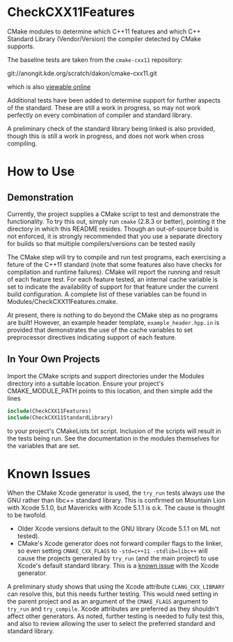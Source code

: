 CheckCXX11Features
=================
CMake modules to determine which C++11 features and which C++ Standard
Library (Vendor/Version) the compiler detected by CMake supports.

The baseline tests are taken from the `cmake-cxx11` repository:

git://anongit.kde.org/scratch/dakon/cmake-cxx11.git

which is also [viewable online](http://quickgit.kde.org/?p=scratch%2Fdakon%2Fcmake-cxx11.git)

Additional tests have been added to determine support for further aspects
of the standard. These are still a work in progress, so may not work
perfectly on every combination of compiler and standard library.

A preliminary check of the standard library being linked is also provided,
though this is still a work in progress, and does not work when
cross compiling.

How to Use
==========
Demonstration
-------------
Currently, the project supplies a CMake script to test and demonstrate
the functionality. To try this out, simply run `cmake` (2.8.3 or better), pointing it the directory in which this README resides.
Though an out-of-source build is not enforced, it is strongly recommended
that you use a separate directory for builds so that multiple
compilers/versions can be tested easily

The CMake step will try to compile and run test programs, each exercising
a feture of the C++11 standard (note that some features also have checks
for compilation and runtime failures). CMake will report the running and
result of each feature test. For each feature tested, an internal
cache variable is set to indicate the availability of support for that
feature under the current build configuration. A complete list of these
variables can be found in Modules/CheckCXX11Features.cmake.

At present, there is nothing to do beyond the CMake step as no programs
are built! However, an example header template, `example_header.hpp.in` is
provided that demonstrates the use of the cache variables to set
preprocessor directives indicating support of each feature.

In Your Own Projects
--------------------
Import the CMake scripts and support directories under the Modules
directory into a suitable location. Ensure your project's CMAKE_MODULE_PATH
points to this location, and then simple add the lines

```cmake
include(CheckCXX11Features)
include(CheckCXX11StandardLibrary)
```

to your project's CMakeLists.txt script. Inclusion of the scripts will
result in the tests being run. See the documentation in the modules
themselves for the variables that are set.

Known Issues
============
When the CMake Xcode generator is used, the `try_run` tests always use
the GNU rather than libc++ standard library. This is confirmed on
Mountain Lion with Xcode 5.1.0, but Mavericks with Xcode 5.1.1 is o.k.
The cause is thought to be twofold.

- Older Xcode versions default to the GNU library (Xcode 5.1.1 on ML not tested).
- CMake's Xcode generator does not forward compiler flags to the linker,
so even setting `CMAKE_CXX_FLAGS` to `-std=c++11 -stdlib=libc++` will cause
the projects generated by `try_run` (and the main project) to use Xcode's
default standard library. This is a [known issue](http://cmake.org/Bug/view.php?id=10552) with the Xcode generator.

A preliminary study shows that using the Xcode attribute `CLANG_CXX_LIBRARY`
can resolve this, but this needs further testing. This would need setting
in the parent project and as an argument of the `CMAKE_FLAGS` argument to
`try_run` and `try_compile`. Xcode attributes are preferred as they
shouldn't affect other generators. As noted, further testing is needed
to fully test this, and also to review allowing the user to select the
preferred standard and standard library.

